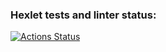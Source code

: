 ### Hexlet tests and linter status:
[![Actions Status](https://github.com/niilak/layout-designer-project-lvl3/workflows/hexlet-check/badge.svg?branch=)](https://github.com/niilak/layout-designer-project-lvl3/actions?query=branch:)